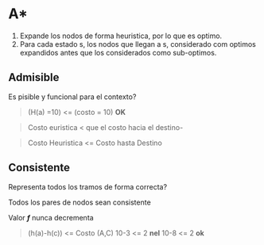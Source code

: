 # A*
1. Expande los nodos de forma heuristica, por lo que es optimo.
2. Para cada estado s, los nodos que llegan a s, considerado com optimos expandidos antes que los considerados como sub-optimos.

## Admisible
Es pisible y funcional para el contexto?

> (H(a) =10) <= (costo = 10) **OK**

>Costo euristica < que el costo hacia el destino-

> Costo Heuristica <= Costo hasta Destino

## Consistente
Representa todos los tramos de forma correcta?

Todos los pares de nodos sean consistente

Valor ***f*** nunca decrementa
> (h(a)-h(c)) <= Costo (A,C)
>10-3 <= 2 **nel**
>10-8 <= 2 **ok**